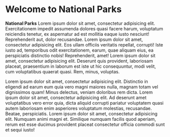Welcome to National Parks
=================================

__National Parks__ Lorem ipsum dolor sit amet, consectetur adipisicing elit. Exercitationem impedit assumenda dolores quasi facere harum, voluptatum reiciendis tenetur, ex aspernatur ad est mollitia eaque iusto nesciunt! Reprehenderit aut, dolor recusandae. Lorem ipsum dolor sit amet, consectetur adipisicing elit. Eos ullam officiis veritatis repellat, corrupti! Iste iusto ad, temporibus odit exercitationem, earum, quae aliquam eius, ea perspiciatis distinctio nobis! Reprehenderit, amet! Lorem ipsum dolor sit amet, consectetur adipisicing elit. Deserunt quis provident, laboriosam placeat, praesentium in laborum est iste ut hic consequuntur, modi velit, cum voluptatibus quaerat quasi. Rem, minus, voluptas.

Lorem ipsum dolor sit amet, consectetur adipisicing elit. Distinctio in eligendi ad earum eum quia vero magni maiores nulla, magnam totam vel dignissimos quam! Minus delectus, veniam doloribus rem dicta. Lorem ipsum dolor sit amet, consectetur adipisicing elit. Ad deserunt amet voluptatibus vero error quia, dicta aliquid corrupti pariatur voluptatem quasi autem laboriosam enim asperiores voluptatum molestias, recusandae. Beatae, perspiciatis. Lorem ipsum dolor sit amet, consectetur adipisicing elit. Numquam animi magni et. Similique numquam facilis quod aperiam, rerum est esse ducimus provident placeat consectetur officia commodi sunt et sequi iusto!